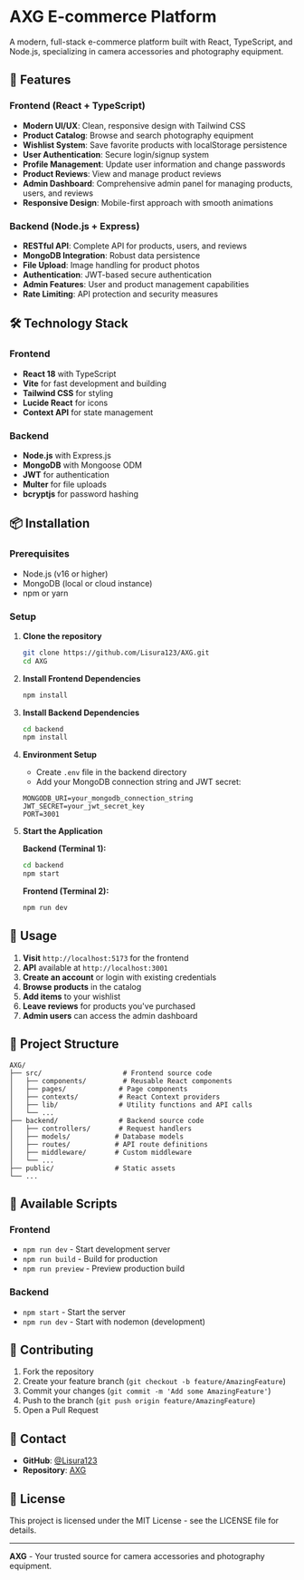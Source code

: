# AXG E-commerce Platform

A modern, full-stack e-commerce platform built with React, TypeScript, and Node.js, specializing in camera accessories and photography equipment.

## 🚀 Features

### Frontend (React + TypeScript)

- **Modern UI/UX**: Clean, responsive design with Tailwind CSS
- **Product Catalog**: Browse and search photography equipment
- **Wishlist System**: Save favorite products with localStorage persistence
- **User Authentication**: Secure login/signup system
- **Profile Management**: Update user information and change passwords
- **Product Reviews**: View and manage product reviews
- **Admin Dashboard**: Comprehensive admin panel for managing products, users, and reviews
- **Responsive Design**: Mobile-first approach with smooth animations

### Backend (Node.js + Express)

- **RESTful API**: Complete API for products, users, and reviews
- **MongoDB Integration**: Robust data persistence
- **File Upload**: Image handling for product photos
- **Authentication**: JWT-based secure authentication
- **Admin Features**: User and product management capabilities
- **Rate Limiting**: API protection and security measures

## 🛠️ Technology Stack

### Frontend

- **React 18** with TypeScript
- **Vite** for fast development and building
- **Tailwind CSS** for styling
- **Lucide React** for icons
- **Context API** for state management

### Backend

- **Node.js** with Express.js
- **MongoDB** with Mongoose ODM
- **JWT** for authentication
- **Multer** for file uploads
- **bcryptjs** for password hashing

## 📦 Installation

### Prerequisites

- Node.js (v16 or higher)
- MongoDB (local or cloud instance)
- npm or yarn

### Setup

1. **Clone the repository**

   ```bash
   git clone https://github.com/Lisura123/AXG.git
   cd AXG
   ```

2. **Install Frontend Dependencies**

   ```bash
   npm install
   ```

3. **Install Backend Dependencies**

   ```bash
   cd backend
   npm install
   ```

4. **Environment Setup**

   - Create `.env` file in the backend directory
   - Add your MongoDB connection string and JWT secret:

   ```env
   MONGODB_URI=your_mongodb_connection_string
   JWT_SECRET=your_jwt_secret_key
   PORT=3001
   ```

5. **Start the Application**

   **Backend (Terminal 1):**

   ```bash
   cd backend
   npm start
   ```

   **Frontend (Terminal 2):**

   ```bash
   npm run dev
   ```

## 🎯 Usage

1. **Visit** `http://localhost:5173` for the frontend
2. **API** available at `http://localhost:3001`
3. **Create an account** or login with existing credentials
4. **Browse products** in the catalog
5. **Add items** to your wishlist
6. **Leave reviews** for products you've purchased
7. **Admin users** can access the admin dashboard

## 📁 Project Structure

```
AXG/
├── src/                    # Frontend source code
│   ├── components/         # Reusable React components
│   ├── pages/             # Page components
│   ├── contexts/          # React Context providers
│   ├── lib/               # Utility functions and API calls
│   └── ...
├── backend/               # Backend source code
│   ├── controllers/       # Request handlers
│   ├── models/           # Database models
│   ├── routes/           # API route definitions
│   ├── middleware/       # Custom middleware
│   └── ...
├── public/               # Static assets
└── ...
```

## 🔧 Available Scripts

### Frontend

- `npm run dev` - Start development server
- `npm run build` - Build for production
- `npm run preview` - Preview production build

### Backend

- `npm start` - Start the server
- `npm run dev` - Start with nodemon (development)

## 🤝 Contributing

1. Fork the repository
2. Create your feature branch (`git checkout -b feature/AmazingFeature`)
3. Commit your changes (`git commit -m 'Add some AmazingFeature'`)
4. Push to the branch (`git push origin feature/AmazingFeature`)
5. Open a Pull Request

## 📧 Contact

- **GitHub**: [@Lisura123](https://github.com/Lisura123)
- **Repository**: [AXG](https://github.com/Lisura123/AXG)

## 📄 License

This project is licensed under the MIT License - see the LICENSE file for details.

---

**AXG** - Your trusted source for camera accessories and photography equipment.
